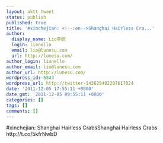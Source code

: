 ```yaml
---
layout: aktt_tweet
status: publish
published: true
title: '#xinchejian: <!--:en-->Shanghai Hairless Cra...'
author:
  display_name: Lio李欧
  login: lionello
  email: lio@lunesu.com
  url: http://lunesu.com/
author_login: lionello
author_email: lio@lunesu.com
author_url: http://lunesu.com/
wordpress_id: 6843
wordpress_url: http://twitter-143629482207617024
date: '2011-12-05 17:55:11 +0800'
date_gmt: '2011-12-05 09:55:11 +0800'
categories: []
tags: []
comments: []
---
```

<p>#xinchejian: <!--:en-->Shanghai Hairless Crabs<!--:--><!--:zh-->Shanghai Hairless Crabs<!--:--> http:&#47;&#47;t.co&#47;5kfrNwbD</p>
